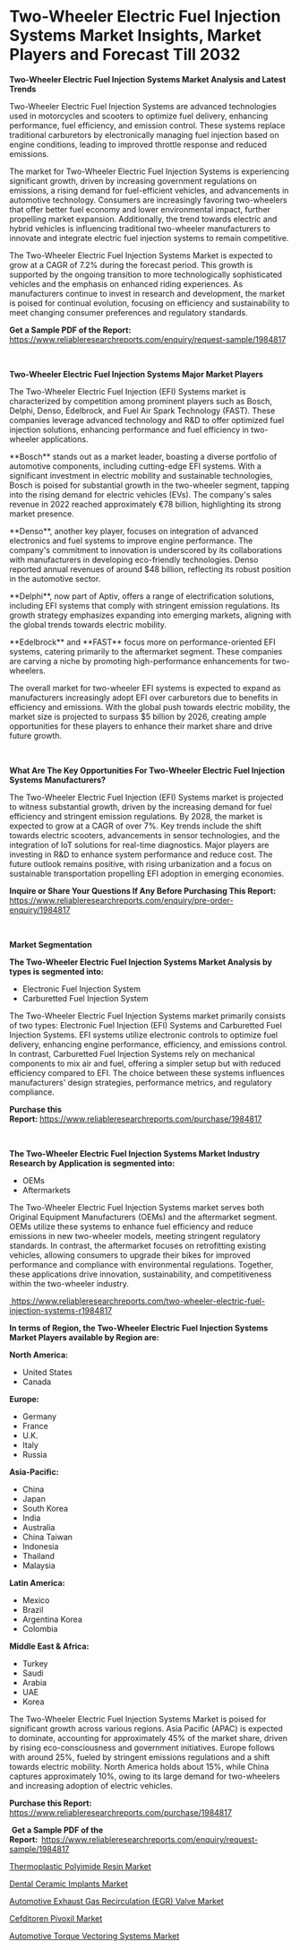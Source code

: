 <p><h1>Two-Wheeler Electric Fuel Injection Systems Market Insights, Market Players and Forecast Till 2032</h1></p><p><strong>Two-Wheeler Electric Fuel Injection Systems Market Analysis and Latest Trends</strong></p>
<p><p>Two-Wheeler Electric Fuel Injection Systems are advanced technologies used in motorcycles and scooters to optimize fuel delivery, enhancing performance, fuel efficiency, and emission control. These systems replace traditional carburetors by electronically managing fuel injection based on engine conditions, leading to improved throttle response and reduced emissions.</p><p>The market for Two-Wheeler Electric Fuel Injection Systems is experiencing significant growth, driven by increasing government regulations on emissions, a rising demand for fuel-efficient vehicles, and advancements in automotive technology. Consumers are increasingly favoring two-wheelers that offer better fuel economy and lower environmental impact, further propelling market expansion. Additionally, the trend towards electric and hybrid vehicles is influencing traditional two-wheeler manufacturers to innovate and integrate electric fuel injection systems to remain competitive.</p><p>The Two-Wheeler Electric Fuel Injection Systems Market is expected to grow at a CAGR of 7.2% during the forecast period. This growth is supported by the ongoing transition to more technologically sophisticated vehicles and the emphasis on enhanced riding experiences. As manufacturers continue to invest in research and development, the market is poised for continual evolution, focusing on efficiency and sustainability to meet changing consumer preferences and regulatory standards.</p></p>
<p><strong>Get a Sample PDF of the Report:&nbsp;</strong> <a href="https://www.reliableresearchreports.com/enquiry/request-sample/1984817?utm_campaign=2104&utm_medium=2&utm_source=Github&utm_content=ia&utm_term=30012025&utm_id=two-wheeler-electric-fuel-injection-systems">https://www.reliableresearchreports.com/enquiry/request-sample/1984817</a></p>
<p>&nbsp;</p>
<p><strong>Two-Wheeler Electric Fuel Injection Systems Major Market Players</strong></p>
<p><p>The Two-Wheeler Electric Fuel Injection (EFI) Systems market is characterized by competition among prominent players such as Bosch, Delphi, Denso, Edelbrock, and Fuel Air Spark Technology (FAST). These companies leverage advanced technology and R&D to offer optimized fuel injection solutions, enhancing performance and fuel efficiency in two-wheeler applications.</p><p>**Bosch** stands out as a market leader, boasting a diverse portfolio of automotive components, including cutting-edge EFI systems. With a significant investment in electric mobility and sustainable technologies, Bosch is poised for substantial growth in the two-wheeler segment, tapping into the rising demand for electric vehicles (EVs). The company's sales revenue in 2022 reached approximately €78 billion, highlighting its strong market presence.</p><p>**Denso**, another key player, focuses on integration of advanced electronics and fuel systems to improve engine performance. The company's commitment to innovation is underscored by its collaborations with manufacturers in developing eco-friendly technologies. Denso reported annual revenues of around $48 billion, reflecting its robust position in the automotive sector.</p><p>**Delphi**, now part of Aptiv, offers a range of electrification solutions, including EFI systems that comply with stringent emission regulations. Its growth strategy emphasizes expanding into emerging markets, aligning with the global trends towards electric mobility.</p><p>**Edelbrock** and **FAST** focus more on performance-oriented EFI systems, catering primarily to the aftermarket segment. These companies are carving a niche by promoting high-performance enhancements for two-wheelers.</p><p>The overall market for two-wheeler EFI systems is expected to expand as manufacturers increasingly adopt EFI over carburetors due to benefits in efficiency and emissions. With the global push towards electric mobility, the market size is projected to surpass $5 billion by 2026, creating ample opportunities for these players to enhance their market share and drive future growth.</p></p>
<p>&nbsp;</p>
<p><strong>What Are The Key Opportunities For Two-Wheeler Electric Fuel Injection Systems Manufacturers?</strong></p>
<p><p>The Two-Wheeler Electric Fuel Injection (EFI) Systems market is projected to witness substantial growth, driven by the increasing demand for fuel efficiency and stringent emission regulations. By 2028, the market is expected to grow at a CAGR of over 7%. Key trends include the shift towards electric scooters, advancements in sensor technologies, and the integration of IoT solutions for real-time diagnostics. Major players are investing in R&D to enhance system performance and reduce cost. The future outlook remains positive, with rising urbanization and a focus on sustainable transportation propelling EFI adoption in emerging economies.</p></p>
<p><strong>Inquire or Share Your Questions If Any Before Purchasing This Report:</strong> <a href="https://www.reliableresearchreports.com/enquiry/pre-order-enquiry/1984817?utm_campaign=2104&utm_medium=2&utm_source=Github&utm_content=ia&utm_term=30012025&utm_id=two-wheeler-electric-fuel-injection-systems">https://www.reliableresearchreports.com/enquiry/pre-order-enquiry/1984817</a></p>
<p>&nbsp;</p>
<p><strong>Market Segmentation</strong></p>
<p><strong>The Two-Wheeler Electric Fuel Injection Systems Market Analysis by types is segmented into:</strong></p>
<p><ul><li>Electronic Fuel Injection System</li><li>Carburetted Fuel Injection System</li></ul></p>
<p><p>The Two-Wheeler Electric Fuel Injection Systems market primarily consists of two types: Electronic Fuel Injection (EFI) Systems and Carburetted Fuel Injection Systems. EFI systems utilize electronic controls to optimize fuel delivery, enhancing engine performance, efficiency, and emissions control. In contrast, Carburetted Fuel Injection Systems rely on mechanical components to mix air and fuel, offering a simpler setup but with reduced efficiency compared to EFI. The choice between these systems influences manufacturers' design strategies, performance metrics, and regulatory compliance.</p></p>
<p><strong>Purchase this Report:&nbsp;</strong><a href="https://www.reliableresearchreports.com/purchase/1984817?utm_campaign=2104&utm_medium=2&utm_source=Github&utm_content=ia&utm_term=30012025&utm_id=two-wheeler-electric-fuel-injection-systems">https://www.reliableresearchreports.com/purchase/1984817</a></p>
<p>&nbsp;</p>
<p><strong>The Two-Wheeler Electric Fuel Injection Systems Market Industry Research by Application is segmented into:</strong></p>
<p><ul><li>OEMs</li><li>Aftermarkets</li></ul></p>
<p><p>The Two-Wheeler Electric Fuel Injection Systems market serves both Original Equipment Manufacturers (OEMs) and the aftermarket segment. OEMs utilize these systems to enhance fuel efficiency and reduce emissions in new two-wheeler models, meeting stringent regulatory standards. In contrast, the aftermarket focuses on retrofitting existing vehicles, allowing consumers to upgrade their bikes for improved performance and compliance with environmental regulations. Together, these applications drive innovation, sustainability, and competitiveness within the two-wheeler industry.</p></p>
<p><a href="https://www.reliableresearchreports.com/two-wheeler-electric-fuel-injection-systems-r1984817?utm_campaign=2104&utm_medium=2&utm_source=Github&utm_content=ia&utm_term=30012025&utm_id=two-wheeler-electric-fuel-injection-systems">&nbsp;https://www.reliableresearchreports.com/two-wheeler-electric-fuel-injection-systems-r1984817</a></p>
<p><strong>In terms of Region, the Two-Wheeler Electric Fuel Injection Systems Market Players available by Region are:</strong></p>
<p>
    <p> <strong> North America: </strong>
        <ul>
            <li>United States</li>
            <li>Canada</li>
        </ul>
        </p> 
    <p> <strong> Europe: </strong>
        <ul>
            <li>Germany</li>
            <li>France</li>
            <li>U.K.</li>
            <li>Italy</li>
            <li>Russia</li>
        </ul>
        </p> 
    <p> <strong> Asia-Pacific: </strong>
        <ul>
            <li>China</li>
            <li>Japan</li>
            <li>South Korea</li>
            <li>India</li>
            <li>Australia</li>
            <li>China Taiwan</li>
            <li>Indonesia</li>
            <li>Thailand</li>
            <li>Malaysia</li>
        </ul>
        </p> 
    <p> <strong> Latin America: </strong>
        <ul>
            <li>Mexico</li>
            <li>Brazil</li>
            <li>Argentina Korea</li>
            <li>Colombia</li>
        </ul>
        </p> 
    <p> <strong> Middle East & Africa: </strong>
        <ul>
            <li>Turkey</li>
            <li>Saudi</li>
            <li>Arabia</li>
            <li>UAE</li>
            <li>Korea</li>
        </ul>
    </p>
    </p>
<p><p>The Two-Wheeler Electric Fuel Injection Systems Market is poised for significant growth across various regions. Asia Pacific (APAC) is expected to dominate, accounting for approximately 45% of the market share, driven by rising eco-consciousness and government initiatives. Europe follows with around 25%, fueled by stringent emissions regulations and a shift towards electric mobility. North America holds about 15%, while China captures approximately 10%, owing to its large demand for two-wheelers and increasing adoption of electric vehicles.</p></p>
<p><strong>Purchase this Report: </strong><a href="https://www.reliableresearchreports.com/purchase/1984817?utm_campaign=2104&utm_medium=2&utm_source=Github&utm_content=ia&utm_term=30012025&utm_id=two-wheeler-electric-fuel-injection-systems">https://www.reliableresearchreports.com/purchase/1984817</a></p>
<p>&nbsp;<strong>Get a Sample PDF of the Report:&nbsp;&nbsp;</strong><a href="https://www.reliableresearchreports.com/enquiry/request-sample/1984817?utm_campaign=2104&utm_medium=2&utm_source=Github&utm_content=ia&utm_term=30012025&utm_id=two-wheeler-electric-fuel-injection-systems">https://www.reliableresearchreports.com/enquiry/request-sample/1984817</a></p>
<p><strong></strong></p>
<p><p><a href="https://www.linkedin.com/pulse/comprehensive-thermoplastic-polyimide-resin-market-analysis-q44ec?utm_campaign=2104&utm_medium=2&utm_source=Github&utm_content=ia&utm_term=30012025&utm_id=two-wheeler-electric-fuel-injection-systems">Thermoplastic Polyimide Resin Market</a></p><p><a href="https://github.com/tjoensfibich/Market-Research-Report-List-1/blob/main/dental-ceramic-implants-market.md?utm_campaign=2104&utm_medium=2&utm_source=Github&utm_content=ia&utm_term=30012025&utm_id=two-wheeler-electric-fuel-injection-systems">Dental Ceramic Implants Market</a></p><p><a href="https://www.linkedin.com/pulse/automotive-exhaust-gas-recirculation-egr-valve-market-size-fvhze?utm_campaign=2104&utm_medium=2&utm_source=Github&utm_content=ia&utm_term=30012025&utm_id=two-wheeler-electric-fuel-injection-systems">Automotive Exhaust Gas Recirculation (EGR) Valve Market</a></p><p><a href="https://github.com/iceknahomi/Market-Research-Report-List-1/blob/main/cefditoren-pivoxil-market.md?utm_campaign=2104&utm_medium=2&utm_source=Github&utm_content=ia&utm_term=30012025&utm_id=two-wheeler-electric-fuel-injection-systems">Cefditoren Pivoxil Market</a></p><p><a href="https://www.linkedin.com/pulse/global-regional-expansion-automotive-torque-vectoring-systems-ettke?utm_campaign=2104&utm_medium=2&utm_source=Github&utm_content=ia&utm_term=30012025&utm_id=two-wheeler-electric-fuel-injection-systems">Automotive Torque Vectoring Systems Market</a></p></p>